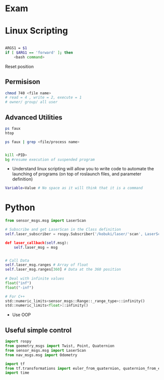 # Exam 
# Linux Scripting

```Bash

ARGS1 = $1
if [ $ARG1 == 'forward' ]; then 
	<bash command>

```


Reset position
## Permisison
``` bash
chmod 740 <file name>
# read = 4 , write = 2, execute = 1
# owner/ group/ all user
```

## Advanced Utilities
``` bash
ps faux
htop

ps faux | grep <file/process name>


kill <PID>
bg #resume execution of suspended program


```

- Understand linux scripting will allow you to write code to automate the launching of programs (on top of roslaunch files, and parameter definition)

``` bash
Variable=Value # No space as it will think that it is a command

```
# Python
```python
from sensor_msgs.msg import LaserScan

# Subscribe and get LaserScan in the Class definition
self.laser_subscriber = rospy.Subscriber('/kobuki/laser/'scan', LaserScan, self.laser_callback)

def laser_callback(self.msg):
    self.laser_msg = msg


# Call Data
self.laser_msg.ranges # Array of float 
self.laser_msg.ranges[360] # Data at the 360 position 
 
# Deal with infinite values
float("inf")
float("-inf")

# For C++ 
std::numeric_limits<sensor_msgs::Range::_range_type>::infinity()
std::numeric_limits<float>::infinity()
```

- Use OOP

## Useful simple control
``` python
import rospy
from goemetry_msgs import Twist, Point, Quaternion
from sensor_msgs.msg import LaserScan
from nav_msgs.msg import Odometry

import tf
from tf.transformations import euler_from_quaternion, quaternion_from_euler
import time
```

